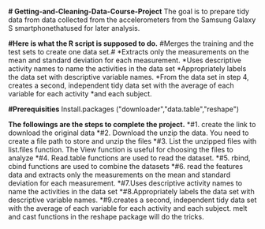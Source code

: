 **# Getting-and-Cleaning-Data-Course-Project**
The goal is to prepare tidy data from data collected from the accelerometers from the Samsung Galaxy S smartphonethatused for 
later analysis.

**#Here is what the R script is supposed to do.**
#Merges the training and the test sets to create one data set.#
*Extracts only the measurements on the mean and standard deviation for each measurement.
*Uses descriptive activity names to name the activities in the data set
*Appropriately labels the data set with descriptive variable names.
*From the data set in step 4, creates a second, independent tidy data set with the average of each variable for each activity 
*and each subject.




**#Prerequisities**
Install.packages ("downloader","data.table","reshape") 

**The followings are the steps to complete the project.**
*#1. create the link to download the original data
*#2. Download the unzip the data. You need to create a file path to store and unzip the files
*#3. List the unzipped files with list.files function. The View function is useful for choosing the files to analyze
*#4. Read.table functions are used to read the dataset.
*#5. rbind, cbind functions are used to combine the datasets
*#6. read the features data and extracts only the measurements on the mean and standard deviation for each measurement.
*#7.Uses descriptive activity names to name the activities in the data set
*#8.Appropriately labels the data set with descriptive variable names.
*#9.creates a second, independent tidy data set with the average of each variable for each activity and each subject.
   melt and cast functions in the reshape package will do the tricks. 
 
